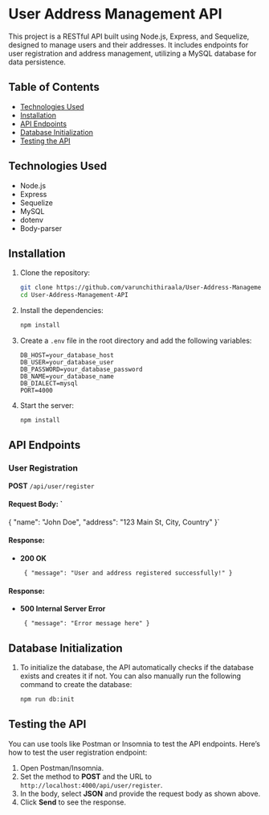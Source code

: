 # User Address Management API

This project is a RESTful API built using Node.js, Express, and Sequelize, designed to manage users and their addresses. It includes endpoints for user registration and address management, utilizing a MySQL database for data persistence.

## Table of Contents

- [Technologies Used](#technologies-used)
- [Installation](#installation)
- [API Endpoints](#api-endpoints)
- [Database Initialization](#database-initialization)
- [Testing the API](#testing-the-api)

## Technologies Used

- Node.js
- Express
- Sequelize
- MySQL
- dotenv
- Body-parser

## Installation

1. Clone the repository:

   ```bash
   git clone https://github.com/varunchithiraala/User-Address-Management-API.git
   cd User-Address-Management-API
2. Install the dependencies:

   ```bash
   npm install
3. Create a `.env` file in the root directory and add the following variables:

   ```plaintext
   DB_HOST=your_database_host
   DB_USER=your_database_user
   DB_PASSWORD=your_database_password
   DB_NAME=your_database_name
   DB_DIALECT=mysql
   PORT=4000
4. Start the server:

   ```bash
   npm install

## API Endpoints

### User Registration

**POST** `/api/user/register`

#### Request Body: `
   {
   "name": "John Doe",
   "address": "123 Main St, City, Country"
   }`

#### Response:

- **200 OK**
   
   `
   {
   "message": "User and address registered successfully!"
   }`

#### Response:

- **500 Internal Server Error**
   
   `
   {
     "message": "Error message here"
   }`

## Database Initialization

1. To initialize the database, the API automatically checks if the database exists and creates it if not. You can also manually run the following command to create the database:
   ```bash
   npm run db:init

## Testing the API

You can use tools like Postman or Insomnia to test the API endpoints. Here’s how to test the user registration endpoint:

1. Open Postman/Insomnia.
2. Set the method to **POST** and the URL to `http://localhost:4000/api/user/register`.
3. In the body, select **JSON** and provide the request body as shown above.
4. Click **Send** to see the response.
